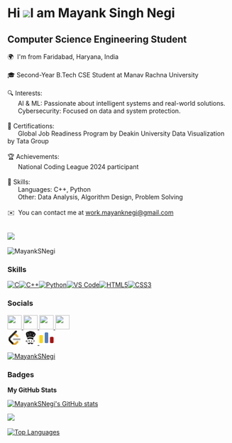 Hi ![](https://user-images.githubusercontent.com/18350557/176309783-0785949b-9127-417c-8b55-ab5a4333674e.gif)I am Mayank Singh Negi
=========================================================================================================================================

Computer Science Engineering Student
------------------------------------
🌍  I'm from Faridabad, Haryana, India<br><br>
🎓 Second-Year B.Tech CSE Student at Manav Rachna University<br><br>
🔍 Interests:<br>
&nbsp;&nbsp;&nbsp;&nbsp;&nbsp;&nbsp;AI & ML: Passionate about intelligent systems and real-world solutions.<br>
&nbsp;&nbsp;&nbsp;&nbsp;&nbsp;&nbsp;Cybersecurity: Focused on data and system protection.<br><br>
📜 Certifications:<br>
&nbsp;&nbsp;&nbsp;&nbsp;&nbsp;&nbsp;Global Job Readiness Program by Deakin University Data Visualization by Tata Group<br><br>
🏆 Achievements:<br>
&nbsp;&nbsp;&nbsp;&nbsp;&nbsp;&nbsp;National Coding League 2024 participant<br><br>
🔧 Skills:<br>
&nbsp;&nbsp;&nbsp;&nbsp;&nbsp;&nbsp;Languages: C++, Python<br>
&nbsp;&nbsp;&nbsp;&nbsp;&nbsp;&nbsp;Other: Data Analysis, Algorithm Design, Problem Solving<br><br>
✉️  You can contact me at [work.mayanknegi@gmail.com](mailto:work.mayanknegi@gmail.com)

<a href="https://www.github.com/MayankSNegi" target="_blank" rel="noreferrer"><br>
<img src="https://img.shields.io/github/followers/MayankSNegi?logo=github&style=for-the-badge&color=f97316&labelColor=181824" /></a>
<p align="left"> <img src="https://komarev.com/ghpvc/?username=MayankSNegi&label=Profile%20views&color=0e75b6&style=flat" alt="MayankSNegi" /> </p>

### Skills 
<p align="left">
<a href="https://docs.microsoft.com/en-us/cpp/?view=msvc-170" target="_blank" rel="noreferrer"><img src="https://raw.githubusercontent.com/danielcranney/readme-generator/main/public/icons/skills/c-colored.svg" width="36" height="36" alt="C" /></a><a href="https://docs.microsoft.com/en-us/cpp/?view=msvc-170" target="_blank" rel="noreferrer"><img src="https://raw.githubusercontent.com/danielcranney/readme-generator/main/public/icons/skills/cplusplus-colored.svg" width="36" height="36" alt="C++" /></a><a href="https://www.python.org/" target="_blank" rel="noreferrer"><img src="https://raw.githubusercontent.com/danielcranney/readme-generator/main/public/icons/skills/python-colored.svg" width="36" height="36" alt="Python" /></a><a href="https://code.visualstudio.com/" target="_blank" rel="noreferrer"><img src="https://raw.githubusercontent.com/danielcranney/readme-generator/main/public/icons/skills/visualstudiocode.svg" width="36" height="36" alt="VS Code" /></a><a href="https://developer.mozilla.org/en-US/docs/Glossary/HTML5" target="_blank" rel="noreferrer"><img src="https://raw.githubusercontent.com/danielcranney/readme-generator/main/public/icons/skills/html5-colored.svg" width="36" height="36" alt="HTML5" /></a><a href="https://www.w3.org/TR/CSS/#css" target="_blank" rel="noreferrer"><img src="https://raw.githubusercontent.com/danielcranney/readme-generator/main/public/icons/skills/css3-colored.svg" width="36" height="36" alt="CSS3" /></a></p>

### Socials  
<p align="left">
<a href="https://www.github.com/MayankSNegi" target="_blank" rel="noreferrer">
<picture>
<source media="(prefers-color-scheme: dark)" srcset="https://raw.githubusercontent.com/danielcranney/readme-generator/main/public/icons/socials/github-dark.svg" />
<source media="(prefers-color-scheme: light)" srcset="https://raw.githubusercontent.com/danielcranney/readme-generator/main/public/icons/socials/github.svg" />
<img src="https://raw.githubusercontent.com/danielcranney/readme-generator/main/public/icons/socials/github.svg" width="32" height="32" />
</picture>
</a>
<a href="http://www.instagram.com/_mayank.negi__" target="_blank" rel="noreferrer">
<picture>
<source media="(prefers-color-scheme: dark)" srcset="https://raw.githubusercontent.com/danielcranney/readme-generator/main/public/icons/socials/instagram-dark.svg" />
<source media="(prefers-color-scheme: light)" srcset="https://raw.githubusercontent.com/danielcranney/readme-generator/main/public/icons/socials/instagram.svg" />
<img src="https://raw.githubusercontent.com/danielcranney/readme-generator/main/public/icons/socials/instagram.svg" width="32" height="32" />
</picture>
</a>
<a href="https://www.linkedin.com/in/mayank-singh-negi-2a7526283" target="_blank" rel="noreferrer">
<picture>
<source media="(prefers-color-scheme: dark)" srcset="https://raw.githubusercontent.com/danielcranney/readme-generator/main/public/icons/socials/linkedin-dark.svg" />
<source media="(prefers-color-scheme: light)" srcset="https://raw.githubusercontent.com/danielcranney/readme-generator/main/public/icons/socials/linkedin.svg" />
<img src="https://raw.githubusercontent.com/danielcranney/readme-generator/main/public/icons/socials/linkedin.svg" width="32" height="32" />
</picture>
</a>
<a href="https://www.x.com/MayankSNegi" target="_blank" rel="noreferrer">
<picture>
<source media="(prefers-color-scheme: dark)" srcset="https://raw.githubusercontent.com/danielcranney/readme-generator/main/public/icons/socials/twitter-dark.svg" />
<source media="(prefers-color-scheme: light)" srcset="https://raw.githubusercontent.com/danielcranney/readme-generator/main/public/icons/socials/twitter.svg" />
<img src="https://raw.githubusercontent.com/danielcranney/readme-generator/main/public/icons/socials/twitter.svg" width="32" height="32" />
</picture>
</a><br>
<a href="https://leetcode.com/u/MayankSNegi/" target="_blank" rel="noreferrer">
<picture>
<source media="(prefers-color-scheme: dark)" srcset="https://github.com/MayankSNegi/MayankSNegi/blob/main/assets/icons/Leetcode%20icon%20(Dark).png" />
<source media="(prefers-color-scheme: light)" srcset="https://github.com/MayankSNegi/MayankSNegi/blob/main/assets/icons/Leetcode%20icon.png"/>
<img src="https://github.com/MayankSNegi/MayankSNegi/blob/main/assets/icons/Leetcode%20icon.png" alt="MayankSNegi" height="32" width="32" /></a>
</picture>
</a>
<a href="https://www.codechef.com/users/mayanknegi" target="_blank" rel="noreferrer">
<picture>
<source media="(prefers-color-scheme: dark)" srcset="https://github.com/MayankSNegi/MayankSNegi/blob/main/assets/icons/codechef%20icon(Dark).svg" />
<source media="(prefers-color-scheme: light)" srcset="https://github.com/MayankSNegi/MayankSNegi/blob/main/assets/icons/codechef%20icon.svg" />
<img src="https://github.com/MayankSNegi/MayankSNegi/blob/main/assets/icons/codechef%20icon.svg" alt="mayanknegi" height="32" width="32" />
</picture>
</a>
<a href="https://codeforces.com/profile/mayanknegi23" target="_blank" rel="noreferrer">
<picture>
<source media="(prefers-color-scheme: dark)" srcset="https://github.com/MayankSNegi/MayankSNegi/blob/main/assets/icons/codeforces%20icon%20(Dark).svg" />
<source media="(prefers-color-scheme: light)" srcset="https://github.com/MayankSNegi/MayankSNegi/blob/main/assets/icons/Codeforces%20icon.svg" />
<img src="https://github.com/MayankSNegi/MayankSNegi/blob/main/assets/icons/Codeforces%20icon.svg" alt="mayanknegi23" height="32" width="32" />
</picture>
</a>
</p>

<p align="left"> <a href="https://github.com/ryo-ma/github-profile-trophy"><img src="https://github-profile-trophy.vercel.app/?username=MayankSNegi" alt="MayankSNegi" /></a> </p>

### Badges

<b>My GitHub Stats</b>

<a href="http://www.github.com/MayankSNegi"><img src="https://github-readme-stats.vercel.app/api?username=MayankSNegi&show_icons=true&hide=&count_private=true&title_color=ef4444&text_color=64748b&icon_color=f97316&bg_color=181824&hide_border=true&show_icons=true" alt="MayankSNegi's GitHub stats" /></a>

<a href="http://www.github.com/MayankSNegi"><img src="https://github-readme-streak-stats.herokuapp.com/?user=MayankSNegi&stroke=64748b&background=181824&ring=ef4444&fire=ef4444&currStreakNum=64748b&currStreakLabel=ef4444&sideNums=64748b&sideLabels=64748b&dates=64748b&hide_border=true" /></a>

<a href="https://github.com/MayankSNegi" align="left"><img src="https://github-readme-stats.vercel.app/api/top-langs/?username=MayankSNegi&langs_count=10&title_color=ef4444&text_color=64748b&icon_color=f97316&bg_color=181824&hide_border=true&locale=en&custom_title=Top%20%Languages" alt="Top Languages" /></a>
